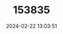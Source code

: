 ---
title: "153835"
category: "Orconectes rusticus"
draft: false
date: 2024-02-22 13:03:51
languages:
  English: ["Rusty Crayfish"]
---